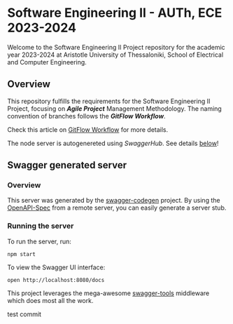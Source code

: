 # Software Engineering II - AUTh, ECE 2023-2024

Welcome to the Software Engineering II Project repository for the academic year 2023-2024 at Aristotle University of Thessaloniki, School of Electrical and Computer Engineering.

## Overview
This repository fulfills the requirements for the Software Engineering II Project, focusing on ***Agile Project*** Management Methodology. The naming convention of branches follows the ***GitFlow Workflow***.

Check this article on [GitFlow Workflow](https://www.atlassian.com/git/tutorials/comparing-workflows/gitflow-workflow) for more details.

The node server is autogenereted using *SwaggerHub*. See details [below](#swagger-generated-server)!

## Swagger generated server

### Overview
This server was generated by the [swagger-codegen](https://github.com/swagger-api/swagger-codegen) project.  By using the [OpenAPI-Spec](https://github.com/OAI/OpenAPI-Specification) from a remote server, you can easily generate a server stub.

### Running the server
To run the server, run:

```
npm start
```

To view the Swagger UI interface:

```
open http://localhost:8080/docs
```

This project leverages the mega-awesome [swagger-tools](https://github.com/apigee-127/swagger-tools) middleware which does most all the work.


test commit
